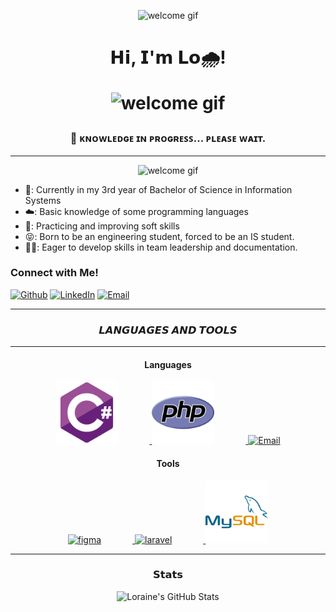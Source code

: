 <p align="center">
  <img width="1000" height="500" src="https://media2.giphy.com/media/v1.Y2lkPTc5MGI3NjExNHZnbTVlYzRsYXprcGs0bndubXM2ZTBlczY4cW92emtpa3VyOHRyeCZlcD12MV9pbnRlcm5hbF9naWZfYnlfaWQmY3Q9cw/3ohhwutQL0CDTq3kKA/giphy.gif" alt="welcome gif"> 
</p>
<h1 align="center">𝗛𝗶, 𝗜'𝗺 𝗟𝗼🌧️!
<p align="center">
  <img width="300" src="https://media.giphy.com/media/v1.Y2lkPTc5MGI3NjExZHd6N3V5cDF3Z2pseWczcDkwMWoxc29iM2phODhweXQwMmt3ZzR5bSZlcD12MV9zdGlja2Vyc19zZWFyY2gmY3Q9cw/1XlkaPSWgYj3EoWqiU/giphy.gif" alt="welcome gif">

</p>

</h1>


<h3 align="center">🧠 ᴋɴᴏᴡʟᴇᴅɢᴇ ɪɴ ᴘʀᴏɢʀᴇꜱꜱ... ᴘʟᴇᴀꜱᴇ ᴡᴀɪᴛ.</h3>
<hr>

<p align="center">
  <img width="200" src="https://media.giphy.com/media/v1.Y2lkPWVjZjA1ZTQ3cXpmOXV5NTA2OHdibW81Y21nZTIxOGFjd3B6MDhvOGE2ODVlNDl1ZyZlcD12MV9zdGlja2Vyc19zZWFyY2gmY3Q9cw/Lh1XLWCeaSLUnz8l1A/giphy.gif" alt="welcome gif">

- 🏫: Currently in my 3rd year of Bachelor of Science in Information Systems
- ☁️: Basic knowledge of some programming languages
- 📔: Practicing and improving soft skills
- 😝: Born to be an engineering student, forced to be an IS student.
- 👩‍🎓: Eager to develop skills in team leadership and documentation.

<h3> Connect with Me! </h3>

<p align="left"><a 
href="https://github.com/loraine-shandi" target="_blank"><img alt="Github" 
src="https://img.shields.io/badge/GitHub-%2312100E.svg?&style=for-the-badge&logo=Github&logoColor=white"></a> 
<a href="https://www.linkedin.com/in/shandi-belen-3a5566302/" target="_blank"><img alt="LinkedIn" 
src="https://img.shields.io/badge/linkedin-%2312100E.svg?&style=for-the-badge&logo=linkedin&logoColor=blue" /></a> 
<a href="mailto:shandiloraine@gmail.com" target="_blank"><img alt="Email" 
src="https://img.shields.io/badge/Email-%2312100E.svg?&style=for-the-badge&logo=linkedin&logoColor=blue" /></a> 

---
<h3 align="center">𝙇𝘼𝙉𝙂𝙐𝘼𝙂𝙀𝙎 𝘼𝙉𝘿 𝙏𝙊𝙊𝙇𝙎</h3>

---

<h4 align="center">Languages</h4>
<p align="center">
  <a href="https://www.w3schools.com/cs/" target="_blank" rel="noreferrer">
    <img src="https://raw.githubusercontent.com/devicons/devicon/master/icons/csharp/csharp-original.svg" alt="csharp" width="100" height="100" style="margin-right: 50px;" />
  </a>
  <a href="https://www.php.net" target="_blank" rel="noreferrer">
    <img src="https://raw.githubusercontent.com/devicons/devicon/master/icons/php/php-original.svg" alt="php" width="100" height="100" style="margin-right: 50px;"/>
  </a>
  <a href="mailto:shandiloraine@gmail.com" target="_blank">
  <img alt="Email" src="https://img.shields.io/badge/Email-D14836?style=for-the-badge&logo=gmail&logoColor=white" />
</a>

</p>


<h4 align="center">Tools</h4>
<p align="center">
  <a href="https://www.figma.com/" target="_blank" rel="noreferrer">
    <img src="https://www.vectorlogo.zone/logos/figma/figma-icon.svg" alt="figma" width="100" height="100" style="margin-right: 50px;"/>
  </a>
  <a href="https://laravel.com/" target="_blank" rel="noreferrer">
    <img src="https://www.logo.wine/a/logo/Laravel/Laravel-Logo.wine.svg" alt="laravel" width="100" height="100" style="margin-right: 50px;"/>
  </a>
  <a href="https://www.mysql.com/" target="_blank" rel="noreferrer">
    <img src="https://raw.githubusercontent.com/devicons/devicon/master/icons/mysql/mysql-original-wordmark.svg" alt="mysql" width="100" height="100"/>
  </a>
</p>

<hr>
   
</p>

<h3 align="center">𝗦𝘁𝗮𝘁𝘀 </h3>
<p align="center">
  <img src="https://github-readme-stats.vercel.app/api?username=loraine-shandi&show_icons=true&theme=dracula" alt="Loraine's GitHub Stats">
</p>





